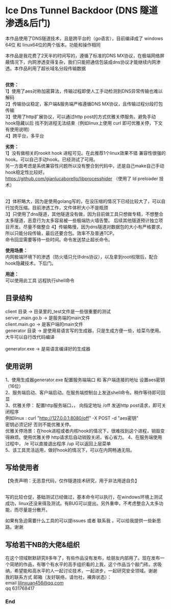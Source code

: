 # Ice Dns Tunnel Backdoor (DNS 隧道 渗透&后门)
本作品使用了DNS隧道技术，且是跨平台的（go语言），目前编译成了 windows 64位 和 linux64位的两个版本。功能和操作相同<br>

本作品是我花费了2天半的时间写的，遵循了标准的DNS MX协议，在极端网络屏蔽情况下，内网渗透变得复杂，我们只能把通信包装成dns协议才能继续内网渗透。本作品利用了超长域名分段传输数据<br><br>

**优势：**<br>
1】使用了aes对称加密算法，传输过程即使人工手动检测到DNS异常传输也难以解码<br>
2】传输协议稳定，客户端&服务端严格遵循DNS MX协议，且传输过程分段打包传输<br>
3】使用了http扩展协议，可以通过http post的方式优雅关停服务。避免手动hook隐藏以后 找不到进程无法结束（例如linux上使用 curl 即可优雅关停，下文有使用说明）<br>
4】跨平台，多平台<br>


**劣势：**<br>
1】没有做相关的rookit hook 进程可见。在此推荐1个linux效果不错 兼容性很强的hook。可以自己手动hook。已经测试了可用。<br>
另一方面考虑是系统兼容性问题所以没有整合到代码中，还是自己make自己手动hook稳定性比较好。<br>
https://github.com/gianlucaborello/libprocesshider （使用了  ld preloader 技术）<br><br>

2】体积略大，因为是使用golang写的，在没压缩的情况下已经比较大了，可以自行加壳压缩。目前渗透工作，文件体积大小不是瓶颈<br>
3】只使用了dns隧道，其他隧道没有做，因为目前做工具只想做专精，不想整合太多隧道，恶意行为太多容易被一些极端防火墙告警。
后续其他隧道预计独立项目开发。尽量不做整合
4】传输略慢，因为dns隧道对数据包的大小有严格要求，所以只能分段传输，最后还要合包。效率不及普通TCP。<br>
命令回显需要等待一些时间。命令发送禁止超长命令。<br>

**使用场景：**<br>
内网极端环境下的渗透（防火墙只允许dns协议），以及拿到root权限后，配合hook隐藏技术，下后门。<br>

**用途：**<br>
可以使用此工具 远程执行shell命令<br>


## 目录结构
client 目录 -> 目录里的_test文件是一些很重要的测试 <br>
server_main.go.b  ->  是服务端的main文件<br>
client.main.go  ->  是客户端的main文件<br>
generator 目录 -> 是使用易语言写的生成器，只是生成方便一些，给菜鸟使用。大牛可以自行改代码编译<br><br>
generator.exe -> 是易语言编译好的生成器<br>


## 使用说明
1、使用生成器generator.exe 配置服务端端口 和 客户端连接的地址 设置aes密钥（16位）<br>
2、服务端启动、客户端启动。在服务端控制台上发送shell命令。稍作等待即可回显<br>
3、优雅关停： 配置http服务端口，， 向指定地址 /off 发送http post请求，即可关闭程序<br>
例如linux :  curl "http://127.0.0.1:8080/off" -X POST -d "aes密钥"   <br>
密钥必须记好 否则不能优雅关停。<br>
优雅关停场景：在hook进程或者内核hook的情况下，很难找到这个进程，销毁变得麻烦。使用优雅关停 http请求后自动销毁关闭，省心省力。
4、在服务端使用过程中， /e 可以直接退出程序  /up 可以返回上层菜单<br>
5、该工具灵活运用，做好hook的情况下，可以在内网畅通无阻。<br>

## 写给使用者
【免责声明：无恶意代码，仅作隧道技术研究，用于非法用途自负】<br><br>

写的比较仓促，基础测试已经做过，基本命令可以执行，在windows环境上测试成功，linux还没来得及测试。有BUG可以提出。另外重申，不考虑整合入太多功能，而尽量是分散开。<br>

如果有急迫需要什么工具的可以提issues 或者 联系我 。可以给我提供一些新思路。谢谢<br>

## 写给若干NB的大佬&组织

在这个领域默默研究8多年了，有些作品没有发布，给朋友内部用了。现在发布一个简陋的作品，有哪个有水平的高手组织看的上我，这个作品当个敲门砖。求吸纳，希望能和高水平的人一起讨论技术，一起进步，一起研究安全领域。谢谢<br>
我的联系方式 邮箱（友好联络，请勿社，裸奔状态）：<br>
email lilinxuan456@qq.com<br>
qq 631768417

### End